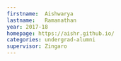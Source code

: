 ```yaml
---
firstname:  Aishwarya
lastname:   Ramanathan
year: 2017-18
homepage: https://aishr.github.io/ 
categories: undergrad-alumni
supervisor: Zingaro
---
```

